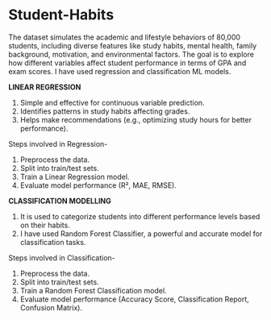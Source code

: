 # Student-Habits
The dataset simulates the academic and lifestyle behaviors of 80,000 students, including diverse features like study habits, mental health, family background, motivation, and environmental factors. The goal is to explore how different variables affect student performance in terms of GPA and exam scores.
I have used regression and classification ML models.

****LINEAR REGRESSION****
1. Simple and effective for continuous variable prediction.
2. Identifies patterns in study habits affecting grades.
3. Helps make recommendations (e.g., optimizing study hours for better performance).

Steps involved in Regression-
1. Preprocess the data.
2. Split into train/test sets.
3. Train a Linear Regression model.
4. Evaluate model performance (R², MAE, RMSE).

****CLASSIFICATION MODELLING****
1. It is used to categorize students into different performance levels based on their habits.
2. I have used Random Forest Classifier, a powerful and accurate model for classification tasks.

Steps involved in Classification-
1. Preprocess the data.
2. Split into train/test sets.
3. Train a  Random Forest Classification model.
4. Evaluate model performance (Accuracy Score, Classification Report, Confusion Matrix).
